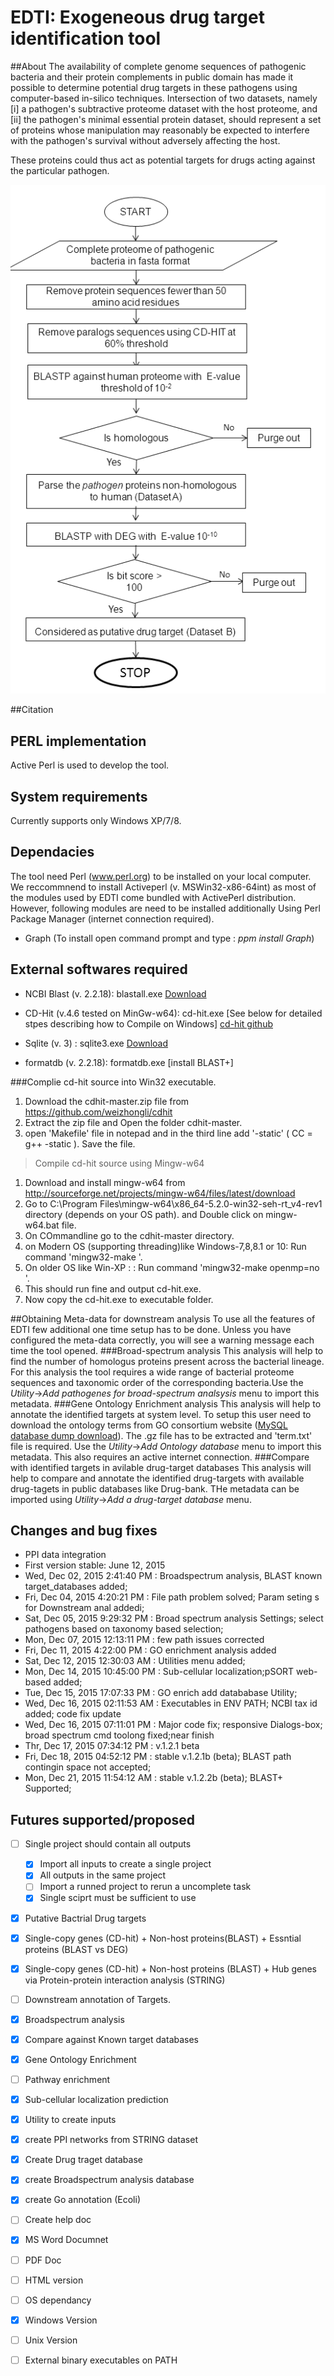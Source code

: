 # EDTI: Exogeneous drug target identification tool

##About
The availability of complete genome sequences of pathogenic bacteria and their protein complements in public domain has made it possible to determine potential drug targets in these pathogens using computer-based in-silico techniques. Intersection of two datasets, namely 
[i] a pathogen's subtractive proteome dataset with the host proteome, and 
[ii] the pathogen's minimal essential protein dataset, should represent a set of proteins whose manipulation may reasonably be expected to interfere with the pathogen's survival without adversely affecting the host. 

These proteins could thus act as potential targets for drugs acting against the particular pathogen.

<img src='algo.png' />


##Citation

## PERL implementation
Active Perl is used to develop the tool. 
## System requirements
Currently supports only Windows XP/7/8.

## Dependacies
The tool need Perl (www.perl.org) to be installed on your local computer. We reccommnend to install Activeperl (v. MSWin32-x86-64int) as most of the modules used by EDTI come bundled with ActivePerl distribution. 
However, following modules are need to be installed additionally Using Perl Package Manager (internet connection required).
* Graph (To install open command prompt and type : <i>ppm install Graph</i>)

## External softwares required
* NCBI Blast (v. 2.2.18): blastall.exe <a href='ftp.ncbi.nlm.nih.gov/blast/executables/release/LATEST/' target='_blank'> Download </a>
* CD-Hit (v.4.6 tested on MinGw-w64): cd-hit.exe  [See below for detailed stpes describing how to Compile on Windows]
<a href='https://github.com/weizhongli/cdhit' target='_blank'>cd-hit github</a>

* Sqlite (v. 3) : sqlite3.exe <a href='https://www.sqlite.org/download.html' target='_blank'>Download</a>
* formatdb (v. 2.2.18): formatdb.exe  [install BLAST+]

###Complie cd-hit source into Win32 executable.
1. Download the cdhit-master.zip file from https://github.com/weizhongli/cdhit
2. Extract the zip file and Open the folder cdhit-master.
3. open 'Makefile' file in notepad  and in the third line add '-static'  ( CC = g++ -static  ). Save the file.

> Compile cd-hit source using Mingw-w64

1. Download and install mingw-w64 from http://sourceforge.net/projects/mingw-w64/files/latest/download
2. Go to  C:\Program Files\mingw-w64\x86_64-5.2.0-win32-seh-rt_v4-rev1 directory (depends on your OS path). and Double click on mingw-w64.bat file.
3. On COmmandline go to the cdhit-master directory. 
 1. on Modern OS (supporting threading)like Windows-7,8,8.1 or 10: Run command 'mingw32-make '.  
 2. On older OS like Win-XP : : Run command 'mingw32-make openmp=no '.
 3. This should run fine and output cd-hit.exe. 
4. Now copy the cd-hit.exe to executable folder. 

##Obtaining Meta-data for downstream analysis
To use all the features of EDTI few additional one time setup has to be done. Unless you have configured the meta-data correctly, you will see a warning message each time the tool opened. 
###Broad-spectrum analysis
This analysis will help to find the number of homologus proteins present across the bacterial lineage. For this analysis the tool requires a wide range of bacterial proteome sequences and  taxonomic order of the corresponding bacteria.Use the <I>Utility</I>-><I>Add pathogenes for broad-spectrum analsysis</I> menu to import this metadata. 
###Gene Ontology Enrichment analysis
This analysis will help to annotate the identified targets at system level. To setup this user need to download the ontology terms from GO consortium website (<a href="http://archive.geneontology.org/latest-termdb/go_daily-termdb-tables.tar.gz" target="_blank">MySQL database dump download</a>). The .gz file has to be extracted and 'term.txt' file is required. Use the <I>Utility</I>-><I>Add Ontology database</I> menu to import this metadata. This also requires an active internet connection.
###Compare with identified targets in avilable drug-target databases
This analysis will help to compare and annotate the identified drug-targets with available drug-tagets in public databases like Drug-bank. THe metadata can be imported using <I>Utility</I>-><I>Add a drug-target database</I> menu.


## Changes and bug fixes
* PPI data integration
* First version stable: June 12, 2015
* Wed, Dec 02, 2015  2:41:40 PM : Broadspectrum analysis, BLAST known target_databases added;
* Fri, Dec 04, 2015  4:20:21 PM : File path problem solved; Param seting s for Downstream anal addedi;
* Sat, Dec 05, 2015 9:29:32 PM : Broad spectrum analysis Settings; select pathogens based on taxonomy based selection;
* Mon, Dec 07, 2015 12:13:11 PM : few path issues corrected
* Fri, Dec 11, 2015  4:22:00 PM : GO enrichment analysis added
* Sat, Dec 12, 2015  12:30:03 AM : Utilities menu added;
* Mon, Dec 14, 2015  10:45:00 PM : Sub-cellular localization;pSORT web-based added;
* Tue, Dec 15, 2015  17:07:33 PM : GO enrich add datababase Utility;
* Wed, Dec 16, 2015  02:11:53 AM : Executables in ENV PATH; NCBI tax id added; code fix update
* Wed, Dec 16, 2015  07:11:01 PM : Major code fix; responsive Dialogs-box; broad spectrum cmd toolong fixed;near finish
* Thr, Dec 17, 2015  07:34:12 PM : v.1.2.1 beta
* Fri, Dec 18, 2015  04:52:12 PM : stable v.1.2.1b (beta); BLAST path contingin space not accepted;
* Mon, Dec 21, 2015  11:54:12 AM : stable v.1.2.2b (beta); BLAST+ Supported;



## Futures supported/proposed
- [ ] Single project should contain all outputs
  - [x] Import all inputs to create a single project
  - [x] All outputs in the same project
  - [ ] Import a runned project to rerun a uncomplete task
  - [x] Single sciprt must be sufficient to use
- [x] Putative Bactrial Drug targets
 - [x] Single-copy genes (CD-hit) + Non-host proteins(BLAST) + Essntial proteins (BLAST vs DEG)
 - [x] Single-copy genes (CD-hit) + Non-host proteins (BLAST) + Hub genes via Protein-protein interaction analysis (STRING)
- [ ] Downstream annotation of Targets.
 - [x] Broadspectrum analysis
 - [x] Compare against Known target databases
 - [x] Gene Ontology Enrichment
 - [ ] Pathway enrichment
 - [x] Sub-cellular localization prediction
- [x] Utility to create inputs
 - [x] create PPI networks from STRING dataset
 - [x] Create Drug traget database
 - [x] create Broadspectrum analysis database
 - [x] create Go annotation (Ecoli)
- [ ] Create help doc
 - [x] MS Word Documnet
 - [ ] PDF Doc
 - [ ] HTML version
- [ ] OS dependancy
 - [x] Windows Version
 - [ ] Unix Version
- [ ] External binary executables on PATH
 



